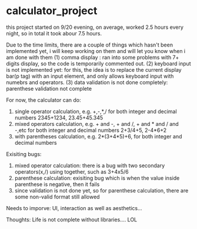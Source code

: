 # calculator_project


this project started on 9/20 evening, on average, worked 2.5 hours every night, so in total it took abour 7.5 hours.

Due to the time limits, there are a couple of things which hasn't been implemented yet, i will keep working on them 
and will let you know when i am done with them
 (1) comma display : ran into some problems with 7+ digits display, so the code is temporarily commented out.
 (2) keyboard input is not implemented yet: for this, the idea is to replace the current display bar(p tag) with an input element,
     and only allows keyboard input with numebrs and operators.
 (3) data validation is not done completely: parenthese validation not complete 

For now, the calculator can do:
  1. single operator calculation, e.g. +,-,*,/ for both integer and decimal numbers
     2345+1234, 23.45+45.345
  2. mixed operators calculation, e.g. + and -, + and /, + and * and / and -,etc for both integer and decimal numbers
     2+3/4+5, 2-4*6+2
  3. with parentheses calculation, e.g. 2*(3+4*5)+6, for both integer and decimal numbers
    
  
  
Exisiting bugs:
  1. mixed operator calculation: there is a bug with two secondary operators(x,/) using together, such as 3+4x5/6
  2. parenthese calculation:  exisiting bug which is when the value inside parenthese is negative, then it fails
  3. since validation is not done yet, so for parenthese calculation, there are some non-valid format still allowed

Needs to imporve:
 UI, interaction as well as aesthetics... 
 
 
Thoughts:
   Life is not complete without libraries.... LOL 
